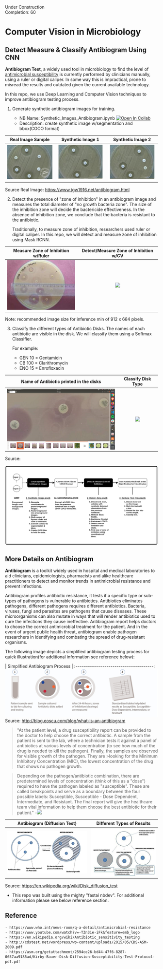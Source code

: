 Under Construction<br>
Completion: 60


# Computer Vision in Microbiology

## Detect Measure & Classify Antibiogram Using CNN

**Antibiogram Test**, a widely used tool in microbiology to find the level of [antimicrobial susceptibility](https://en.wikipedia.org/wiki/Disk_diffusion_test) is currently performed by clinicians manually, using a ruler or digital caliper.  In some way this is impractical, prone to misread the results and outdated given the current available technology.

In this repo, we use Deep Learning and Computer Vision techniques to improve antibiogram testing process.



1. Generate synthetic antibiogram images for training.

	- NB Name: Synthetic_Images_Antibiogram.ipynb [![Open In Collab](https://colab.research.google.com/assets/colab-badge.svg)]()
	- Description: create synthetic image w/segmentation and bbox(COCO format)

Real Image Sample                                  | Synthetic Image 1                                    | Synthetic Image 2 
:-------------------------------------------------:|:----------------------------------------------------:|:----------------------------------------------------:
![](/data/images/readme/9_antibiogram_raw.jpg)     | ![](/data/images/readme/synthetic_antibiogram_1.jpg) | ![](/data/images/readme/synthetic_antibiogram_11.jpg) 
 
Source Real Image: https://www.tgw1916.net/antibiogram.html
 


2. Detect the presence of "zone of inhibition" in an antibiogram image and measures the total diameter of "no growth bacteria zone". 
The size of the inhibition zone will decide the bactericide effectiveness. In the absence of inhibition zone, we conclude that the bacteria is resistant to the antibiotic. 

	Traditionally, to measure zone of inhibition, researchers used ruler or digital caliper.  In this repo, we will detect and measure zone of inhibition using Mask RCNN. 

| Measure Zone of Inhibition w/Ruler        |  Detect/Measure Zone of Inhibition w/CV    |
| :----------------------------------------:|:----------------------------------------:  |
![](/data/images/readme/measure-ruler.jpg)  | ![](/data/images/readme/.jpg)

Note: recommended image size for inference min of 912 x 684 pixels.

3. Classify the different types of Antibiotic Disks.  The names of each antibiotic are visible in the disk.  We will classify them using a Softmax Classifier.
 
    For example: 
    - GEN 10 = Gentamicin 
    - CB 100 = Clarithromycin 
    - ENO 15 = Enrofloxacin

Name of Antibiotic printed in the disks   |  Classify Disk Type
:----------------------------------------:|:----------------------------------------:
![](/data/images/readme/antimicrobial_disks.png)      | ![](/data/images/readme/.jpg) 

Source: 

![](/data/images/readme/process_flow_1.png)


## More Details on Antibiogram

**Antibiogram** is a toolkit widely used in hospital and medical laboratories to aid clinicians, epidemiologists, pharmacists and alike healthcare practitioners to detect and monitor trends in antimicrobial resistance and prevent infections.

Antibiogram profiles antibiotic resistance, it tests if a specific type or sub-types of pathogens is vulnerable to antibiotics. Antibiotics eliminates pathogens, different pathogens requires different antibiotics. Bacteria, viruses, fungi and parasites are pathogens that cause diseases.  These microorganisms can also mutate in ways that will render antibiotics used to cure the infections they cause ineffective.   Antibiogram report helps doctors to choose the correct antimicrobial treatment for the patient.  And in the event of urgent public health threat, antibiogram enable pathogen researchers in identifying and combating the spread of drug-resistant organisms. 
  

The following image depicts a simplified antibiogram testing process for quick illustration(for additional information see reference below):

| Simplified Antibiogram Process         |
:----------------------------------------:
![](/data/images/readme/antibiogram-process.jpg)
Source: http://blog.eoscu.com/blog/what-is-an-antibiogram
 

 


>"At the patient level, a drug susceptibility report can be provided to the doctor to help choose the correct antibiotic. A sample from the patient is sent to the lab, where a technician tests it against a panel of antibiotics at various levels of concentration (to see how much of the drug is needed to kill the pathogen). Finally, the samples are observed for visible growth of the pathogen. They are >looking for the Minimum Inhibitory Concentration (MIC), the lowest concentration of the drug that shows no pathogen growth.

>Depending on the pathogen/antibiotic combination, there are predetermined levels of concentration (think of this as a "dose") required to have the pathogen labeled as "susceptible". These are called breakpoints and serve as a boundary between the four possible labels: Susceptible, Susceptible - Dose Dependent, Intermediate, and Resistant. The final report will give the healthcare team vital information to help them choose the best antibiotic for their patient."                              -[<img src="https://render.githubusercontent.com/render/math?math=EOS^{cu}">](http://blog.eoscu.com/blog/what-is-an-antibiogram)


| Antibiogram (Diffusion Test)               |  Different Types of Results                                   |
| :----------------------------------------: | :----------------------------------------: |
![](/data/images/readme/Agar_Diffusion_Method_1.jpg)     | ![](/data/images/readme/Agar_Diffusion_Method_2.jpg)
Source: https://en.wikipedia.org/wiki/Disk_diffusion_test

 


* This repo was built using the mighty "fastai nbdev".  For additional information please see below reference section.





## Reference

	- https://www.who.int/news-room/q-a-detail/antimicrobial-resistance
	- https://www.youtube.com/watch?v=-TZn3ie-iFk&feature=emb_logo
	- https://en.wikipedia.org/wiki/Antibiotic_sensitivity_testing
	- http://cdstest.net/wordpress/wp-content/uploads/2015/05/CDS-ASM-2009.pdf
	- https://asm.org/getattachment/2594ce26-bd44-47f6-8287-0657aa9185ad/Kirby-Bauer-Disk-Diffusion-Susceptibility-Test-Protocol-pdf.pdf



